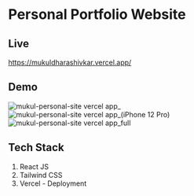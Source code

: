 # Personal Portfolio Website
## Live
https://mukuldharashivkar.vercel.app/

## Demo
![mukul-personal-site vercel app_](https://github.com/themukuldharashivkar/reactjs-portfolio-latest/assets/98680454/bb14f451-456d-4138-bca1-40680b2112e1)
![mukul-personal-site vercel app_(iPhone 12 Pro)](https://github.com/themukuldharashivkar/reactjs-portfolio-latest/assets/98680454/09c639a0-b3b7-41c0-b15b-855f48e6677b)
![mukul-personal-site vercel app_full](https://github.com/themukuldharashivkar/reactjs-portfolio-latest/assets/98680454/adcd7b76-105f-4b8a-ac1d-8a13ec58a674)


## Tech Stack
1) React JS
2) Tailwind CSS
3) Vercel - Deployment
